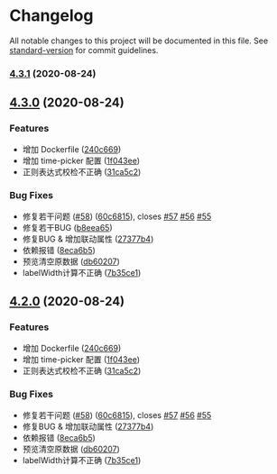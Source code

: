 # Changelog

All notable changes to this project will be documented in this file. See [standard-version](https://github.com/conventional-changelog/standard-version) for commit guidelines.

### [4.3.1](https://github.com/dream2023/vue-ele-form-generator/compare/v4.3.0...v4.3.1) (2020-08-24)

## [4.3.0](https://github.com/dream2023/vue-ele-form-generator/compare/v3.1.0...v4.3.0) (2020-08-24)


### Features

* 增加 Dockerfile ([240c669](https://github.com/dream2023/vue-ele-form-generator/commit/240c66998418bd0068e8c78e1b0b945245a4e37c))
* 增加 time-picker 配置 ([1f043ee](https://github.com/dream2023/vue-ele-form-generator/commit/1f043eec6d86709cedcbed33132abd4e08239051))
* 正则表达式校检不正确 ([31ca5c2](https://github.com/dream2023/vue-ele-form-generator/commit/31ca5c282d57692a5c89b90cef0a46d4666b9d2d))


### Bug Fixes

* 修复若干问题 ([#58](https://github.com/dream2023/vue-ele-form-generator/issues/58)) ([60c6815](https://github.com/dream2023/vue-ele-form-generator/commit/60c681569d842ff0027e0db75df9688441b2d7aa)), closes [#57](https://github.com/dream2023/vue-ele-form-generator/issues/57) [#56](https://github.com/dream2023/vue-ele-form-generator/issues/56) [#55](https://github.com/dream2023/vue-ele-form-generator/issues/55)
* 修复若干BUG ([b8eea65](https://github.com/dream2023/vue-ele-form-generator/commit/b8eea650a0f4b6a6335b392fe2d314d61f814e2b))
* 修复BUG & 增加联动属性 ([27377b4](https://github.com/dream2023/vue-ele-form-generator/commit/27377b47a483c4c4d83fe12ea15fcf153d09858e))
* 依赖报错 ([8eca6b5](https://github.com/dream2023/vue-ele-form-generator/commit/8eca6b50fad64d99ed61e312ba72ce3268e9382d))
* 预览清空原数据 ([db60207](https://github.com/dream2023/vue-ele-form-generator/commit/db602073f5fc93c67b6d31b13a39aa48888c76e9))
* labelWidth计算不正确 ([7b35ce1](https://github.com/dream2023/vue-ele-form-generator/commit/7b35ce1e67a2b908d2d3a4b4d3dc3a436e69a97e))

## [4.2.0](https://github.com/dream2023/vue-ele-form-generator/compare/v3.1.0...v4.2.0) (2020-08-24)


### Features

* 增加 Dockerfile ([240c669](https://github.com/dream2023/vue-ele-form-generator/commit/240c66998418bd0068e8c78e1b0b945245a4e37c))
* 增加 time-picker 配置 ([1f043ee](https://github.com/dream2023/vue-ele-form-generator/commit/1f043eec6d86709cedcbed33132abd4e08239051))
* 正则表达式校检不正确 ([31ca5c2](https://github.com/dream2023/vue-ele-form-generator/commit/31ca5c282d57692a5c89b90cef0a46d4666b9d2d))


### Bug Fixes

* 修复若干问题 ([#58](https://github.com/dream2023/vue-ele-form-generator/issues/58)) ([60c6815](https://github.com/dream2023/vue-ele-form-generator/commit/60c681569d842ff0027e0db75df9688441b2d7aa)), closes [#57](https://github.com/dream2023/vue-ele-form-generator/issues/57) [#56](https://github.com/dream2023/vue-ele-form-generator/issues/56) [#55](https://github.com/dream2023/vue-ele-form-generator/issues/55)
* 修复BUG & 增加联动属性 ([27377b4](https://github.com/dream2023/vue-ele-form-generator/commit/27377b47a483c4c4d83fe12ea15fcf153d09858e))
* 依赖报错 ([8eca6b5](https://github.com/dream2023/vue-ele-form-generator/commit/8eca6b50fad64d99ed61e312ba72ce3268e9382d))
* 预览清空原数据 ([db60207](https://github.com/dream2023/vue-ele-form-generator/commit/db602073f5fc93c67b6d31b13a39aa48888c76e9))
* labelWidth计算不正确 ([7b35ce1](https://github.com/dream2023/vue-ele-form-generator/commit/7b35ce1e67a2b908d2d3a4b4d3dc3a436e69a97e))

